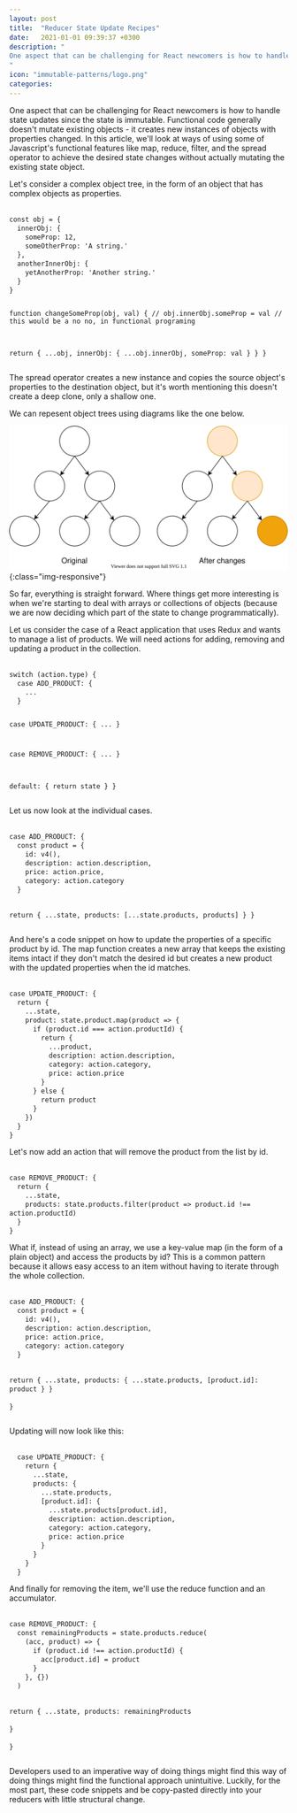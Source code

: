 ```yaml
---
layout: post
title:  "Reducer State Update Recipes"
date:   2021-01-01 09:39:37 +0300
description: "
One aspect that can be challenging for React newcomers is how to handle state updates since the state is immutable. Functional code generally doesn't mutate existing objects - it creates new instances of objects with properties changed. In this article, we'll look at ways of using some of Javascript's functional features like map, reduce, filter, and the spread operator to achieve the state changes without actually mutating the existing state object.
"
icon: "immutable-patterns/logo.png"
categories:
---
```

One aspect that can be challenging for React newcomers is how to handle state updates since the state is immutable. Functional code generally doesn't mutate existing objects - it creates new instances of objects with properties changed. In this article, we'll look at ways of using some of Javascript's functional features like <span class="code">map</span>, <span class="code">reduce</span>, <span class="code">filter</span>, and the spread operator to achieve the desired state changes without actually mutating the existing state object.

Let's consider a complex object tree, in the form of an object that has complex objects as properties.

<div class="margin-bottom">
<pre><code class="language-js line-numbers">
const obj = {
  innerObj: {
    someProp: 12,
    someOtherProp: 'A string.'
  },
  anotherInnerObj: {
    yetAnotherProp: 'Another string.'
  }
}

function changeSomeProp(obj, val) {
  // obj.innerObj.someProp = val
  // this would be a no no, in functional programing

  return {
    ...obj,
    innerObj: {
      ...obj.innerObj,
      someProp: val
    }
  }
}
</code></pre>
</div>

The spread operator creates a new instance and copies the source object's properties to the destination object, but it's worth mentioning this doesn't create a deep clone, only a shallow one.

We can repesent object trees using diagrams like the one below. 

![diagram3](/images/immutable-patterns/tree.svg){:class="img-responsive"}

So far, everything is straight forward. Where things get more interesting is when we're starting to deal with arrays or collections of objects (because we are now deciding which part of the state to change programmatically). 

Let us consider the case of a React application that uses Redux and wants to manage a list of products. We will need actions for adding, removing and updating a product in the collection.

<div class="margin-bottom">
<pre><code class="language-js line-numbers">
switch (action.type) {
  case ADD_PRODUCT: {
    ...
  }

  case UPDATE_PRODUCT: {
    ...
  }
  
  case REMOVE_PRODUCT: {
    ...
  }

  default: {
    return state
  }
}
</code></pre>
</div>

Let us now look at the individual cases.

<div class="margin-bottom">
<pre><code class="language-js line-numbers">
case ADD_PRODUCT: {
  const product = {
    id: v4(),
    description: action.description,
    price: action.price,
    category: action.category
  }

  return {
    ...state,
    products: [...state.products, products]
  }
}
</code></pre>
</div>

And here's a code snippet on how to update the properties of a specific product by id. The <span class="code">map</span> function creates a new array that keeps the existing items intact if they don't match the desired id but creates a new product with the updated properties when the id matches.

<div class="margin-bottom">
<pre><code class="language-js line-numbers">
case UPDATE_PRODUCT: {
  return {
    ...state,
    product: state.product.map(product => {
      if (product.id === action.productId) {
        return {
          ...product,
          description: action.description,
          category: action.category,
          price: action.price            
        }
      } else {
        return product
      }
    })
  }
}
</code></pre>
</div>

Let's now add an action that will remove the product from the list by id.

<div class="margin-bottom">
<pre><code class="language-js line-numbers">
case REMOVE_PRODUCT: {
  return {
    ...state,
    products: state.products.filter(product => product.id !== action.productId)
  }
}
</code></pre>
</div>

What if, instead of using an array, we use a key-value map (in the form of a plain object) and access the products by id? This is a common pattern because it allows easy access to an item without having to iterate through the whole collection.

<div class="margin-bottom">
<pre><code class="language-js line-numbers">
case ADD_PRODUCT: {
  const product = {
    id: v4(),
    description: action.description,
    price: action.price,
    category: action.category
  }

  return {
    ...state,
    products: {
      ...state.products,
      [product.id]: product
    }
  }    
}
</code></pre>
</div>

Updating will now look like this:

<div class="margin-bottom">
<pre><code class="language-js line-numbers">
  case UPDATE_PRODUCT: {    
    return {
      ...state,
      products: {
        ...state.products,
        [product.id]: {
          ...state.products[product.id],
          description: action.description,
          category: action.category,
          price: action.price
        }
      }
    }    
  }
</code></pre>
</div>

And finally for removing the item, we'll use the <span class="code">reduce</span> function and an accumulator.

<div class="margin-bottom">
<pre><code class="language-js line-numbers">
case REMOVE_PRODUCT: {    
  const remainingProducts = state.products.reduce(
    (acc, product) => {
      if (product.id !== action.productId) {
        acc[product.id] = product
      }
    }, {})
  )

  return {
    ...state,
    products: remainingProducts      
  }    
}
</code></pre>
</div>

Developers used to an imperative way of doing things might find this way of doing things might find the functional approach unintuitive. Luckily, for the most part, these code snippets and be copy-pasted directly into your reducers with little structural change.